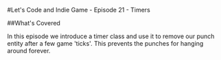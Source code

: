 #Let's Code and Indie Game - Episode 21 - Timers

##What's Covered

In this episode we introduce a timer class and use it to remove our punch entity after a few game 'ticks'. This prevents the punches for hanging around forever.

